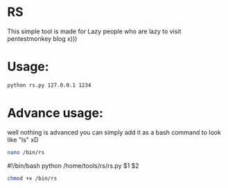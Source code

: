 # RS
This simple tool is made for Lazy people who are lazy to visit pentestmonkey blog x)))
# Usage:
```sh
python rs.py 127.0.0.1 1234
```
# Advance usage:
well nothing is advanced you can simply add it as a bash command to look like "ls"    xD

```sh
nano /bin/rs
```
#!/bin/bash
python /home/tools/rs/rs.py $1 $2

```sh
chmod +x /bin/rs
```
